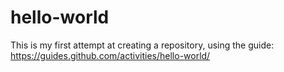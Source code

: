 # hello-world
This is my first attempt at creating a repository, using the guide: https://guides.github.com/activities/hello-world/
